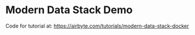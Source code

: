 # Modern Data Stack Demo

Code for tutorial at: https://airbyte.com/tutorials/modern-data-stack-docker
